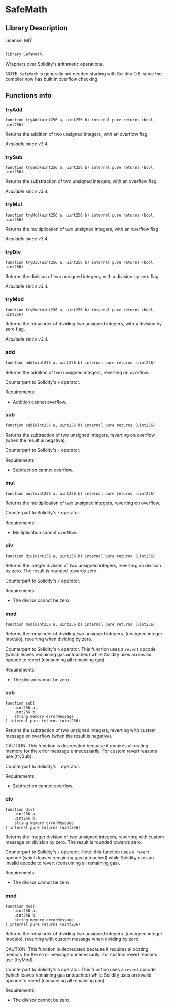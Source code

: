 # SafeMath

## Library Description


License: MIT

## 

```solidity
library SafeMath
```

Wrappers over Solidity's arithmetic operations.

NOTE: `SafeMath` is generally not needed starting with Solidity 0.8, since the compiler
now has built in overflow checking.
## Functions info

### tryAdd

```solidity
function tryAdd(uint256 a, uint256 b) internal pure returns (bool, uint256)
```

Returns the addition of two unsigned integers, with an overflow flag.

_Available since v3.4._
### trySub

```solidity
function trySub(uint256 a, uint256 b) internal pure returns (bool, uint256)
```

Returns the substraction of two unsigned integers, with an overflow flag.

_Available since v3.4._
### tryMul

```solidity
function tryMul(uint256 a, uint256 b) internal pure returns (bool, uint256)
```

Returns the multiplication of two unsigned integers, with an overflow flag.

_Available since v3.4._
### tryDiv

```solidity
function tryDiv(uint256 a, uint256 b) internal pure returns (bool, uint256)
```

Returns the division of two unsigned integers, with a division by zero flag.

_Available since v3.4._
### tryMod

```solidity
function tryMod(uint256 a, uint256 b) internal pure returns (bool, uint256)
```

Returns the remainder of dividing two unsigned integers, with a division by zero flag.

_Available since v3.4._
### add

```solidity
function add(uint256 a, uint256 b) internal pure returns (uint256)
```

Returns the addition of two unsigned integers, reverting on
overflow.

Counterpart to Solidity's `+` operator.


Requirements:

- Addition cannot overflow.
### sub

```solidity
function sub(uint256 a, uint256 b) internal pure returns (uint256)
```

Returns the subtraction of two unsigned integers, reverting on
overflow (when the result is negative).

Counterpart to Solidity's `-` operator.


Requirements:

- Subtraction cannot overflow.
### mul

```solidity
function mul(uint256 a, uint256 b) internal pure returns (uint256)
```

Returns the multiplication of two unsigned integers, reverting on
overflow.

Counterpart to Solidity's `*` operator.


Requirements:

- Multiplication cannot overflow.
### div

```solidity
function div(uint256 a, uint256 b) internal pure returns (uint256)
```

Returns the integer division of two unsigned integers, reverting on
division by zero. The result is rounded towards zero.

Counterpart to Solidity's `/` operator.


Requirements:

- The divisor cannot be zero.
### mod

```solidity
function mod(uint256 a, uint256 b) internal pure returns (uint256)
```

Returns the remainder of dividing two unsigned integers. (unsigned integer modulo),
reverting when dividing by zero.

Counterpart to Solidity's `%` operator. This function uses a `revert`
opcode (which leaves remaining gas untouched) while Solidity uses an
invalid opcode to revert (consuming all remaining gas).


Requirements:

- The divisor cannot be zero.
### sub

```solidity
function sub(
    uint256 a,
    uint256 b,
    string memory errorMessage
) internal pure returns (uint256)
```

Returns the subtraction of two unsigned integers, reverting with custom message on
overflow (when the result is negative).

CAUTION: This function is deprecated because it requires allocating memory for the error
message unnecessarily. For custom revert reasons use {trySub}.

Counterpart to Solidity's `-` operator.


Requirements:

- Subtraction cannot overflow.
### div

```solidity
function div(
    uint256 a,
    uint256 b,
    string memory errorMessage
) internal pure returns (uint256)
```

Returns the integer division of two unsigned integers, reverting with custom message on
division by zero. The result is rounded towards zero.

Counterpart to Solidity's `/` operator. Note: this function uses a
`revert` opcode (which leaves remaining gas untouched) while Solidity
uses an invalid opcode to revert (consuming all remaining gas).


Requirements:

- The divisor cannot be zero.
### mod

```solidity
function mod(
    uint256 a,
    uint256 b,
    string memory errorMessage
) internal pure returns (uint256)
```

Returns the remainder of dividing two unsigned integers. (unsigned integer modulo),
reverting with custom message when dividing by zero.

CAUTION: This function is deprecated because it requires allocating memory for the error
message unnecessarily. For custom revert reasons use {tryMod}.

Counterpart to Solidity's `%` operator. This function uses a `revert`
opcode (which leaves remaining gas untouched) while Solidity uses an
invalid opcode to revert (consuming all remaining gas).


Requirements:

- The divisor cannot be zero.